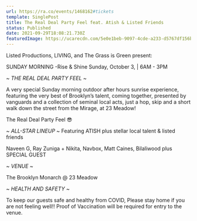 ```yaml
---
url: https://ra.co/events/1468162#tickets
template: SinglePost
title: The Real Deal Party Feel feat. Atish & Listed Friends
status: Published
date: 2021-09-29T18:08:21.730Z
featuredImage: https://ucarecdn.com/5e0e1beb-9097-4cde-a233-d5767df156bb/
---
```

Listed Productions, LIVING, and The Grass is Green present:

SUNDAY MORNING -Rise & Shine
Sunday, October 3, | 6AM - 3PM

~ *THE REAL DEAL PARTY FEEL* ~

A very special Sunday morning outdoor after hours sunrise experience, featuring the very best of Brooklyn’s talent, coming together, presented by vanguards and a collection of seminal local acts, just a hop, skip and a short walk down the street from the Mirage, at 23 Meadow!

The Real Deal Party Feel 😎

~ *ALL-STAR LINEUP* ~
Featuring ATISH plus stellar local talent & listed friends

Naveen G, Ray Zuniga + Nikita, Navbox, Matt Caines, Bilaliwood plus SPECIAL GUEST

~ *VENUE* ~

The Brooklyn Monarch @ 23 Meadow

~ *HEALTH AND SAFETY* ~

To keep our guests safe and healthy from COVID, Please stay home if you are not feeling well!! Proof of Vaccination will be required for entry to the venue.